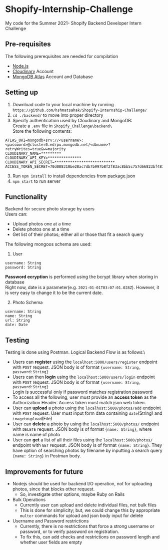 # Shopify-Internship-Challenge
My code for the Summer 2021- Shopify Backend Developer Intern Challenge

## Pre-requisites
The following prerequisites are needed for compilation
- [Node.js](https://nodejs.org/en/)
- [Cloudinary](https://cloudinary.com/) Account
- [MongoDB Atlas](https://www.mongodb.com/cloud/atlas) Account and Database

## Setting up
1. Download code to your local machine by running `https://github.com/hshmatsahak/Shopify-Internship-Challenge/`
2. `cd ./backend/` to move into proper directory
3. Specify authentication used by Cloudinary and MongoDB:\
Create a `.env` file in `Shopify_Challenge\backend\`  
Store the following contents:
```
ATLAS_URI=mongodb+srv://<username>:<password>@cluster0.edrpu.mongodb.net/<dbname>?retryWrites=true&w=majority
CLOUDINARY_NAME=*********
CLOUDINARY_API_KEY=***************
CLOUDINARY_API_SECRET=***************************
ACCESS_TOKEN_SECRET=70d088310be28ac7db7b997b8f2f83ac8bb5c757d66823bf487be9a2cb4d7ebd566c480d3ffab985d537f9043624a0a6b3b6956ee8208d351c1ecfc0d02ad23b
```
3. Run `npm install` to install dependencies from package.json
4. `npm start` to run server

## Functionality
Backend for secure photo storage by users  
Users can:
- Upload photos one at a time
- Delete photos one at a time
- Get list of their photos; either all or those that fit a search query

The following mongoos schema are used:
1. User
```
username: String
password: String
```
**Password ecryption** is performed using the bcrypt library when storing in database\
Right now, date is a parameter(e.g. `2021-01-01T03:07:01.028Z`). However, it is very easy to change it to be the current date.

2. Photo Schema
```
username: String
name: String
url: String
date: Date
```
## Testing
Testing is done using Postman.
Logical Backend Flow is as follows:\
- Users can **register** using the `localhost:5000/users/register` endpoint with `POST` request. JSON body is of format `{username: String, password:String}`
- Users can then **login** using the `localhost:5000/users/login` endpoint with `POST` request. JSON body is of format `{username: String, password:String}`\
Login is successful only if password matches registration password
- To access all the following, user must provide an **access token** as the Authorization Header. Access token must match json web token.
- User can **upload** a photo using the `localhost:5000/photos/add` endpoint with `POST` request. User must input form data containing `date`(String) and `imagetoupload`(File)
- User can **delete** a photo by using the `localhost:5000/photos/` endpoint with `DELETE` request. JSON body is of format `{name: String}`, where name is name of photo
- User can **get** a list of all their files using the `localhost:5000/photos/` endpoint with `GET` request. JSON body is of format `{name: String}`. They have option of searching photos by filename by inputting a search query `{name: String}` in Postman body.

## Improvements for future
- Nodejs should be used for backend I/O operation, not for uploading photos, since that blocks other request. 
    - So, investigate other options, maybe Ruby on Rails
- Bulk Operations
    - Currently user can upload and delete individual files, not bulk files
    - This is done for simplicity; but, we could change this by appropriate `multer` commands for upload and json body input for delete
- Username and Password restrictions
    - Currently, there is no restrictions that force a strong username or password, or to verify password on registration.
    - To fix this, can add checks and restrictions on password length and whether user fields are empty



